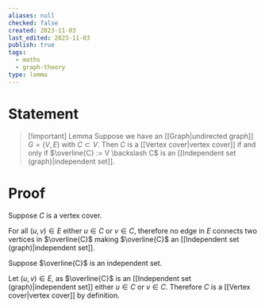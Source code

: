 ```yaml
---
aliases: null
checked: false
created: 2023-11-03
last_edited: 2023-11-03
publish: true
tags:
  - maths
  - graph-theory
type: lemma
---
```

# Statement

> [!important] Lemma
> Suppose we have an [[Graph|undirected graph]] $G = (V,E)$ with $C \subset V$. Then $C$ is a [[Vertex cover|vertex cover]] if and only if $\overline{C} := V \backslash C$ is an [[Independent set (graph)|independent set]].

# Proof

Suppose $C$ is a vertex cover.

For all $(u,v) \in E$ either $u \in C$ or $v \in C$, therefore no edge in $E$ connects two vertices in $\overline{C}$ making $\overline{C}$ an [[Independent set (graph)|independent set]].

Suppose $\overline{C}$ is an independent set.

Let $(u,v) \in E$, as $\overline{C}$ is an [[Independent set (graph)|independent set]] either $u \in C$ or $v \in C$. Therefore $C$ is a [[Vertex cover|vertex cover]] by definition.
